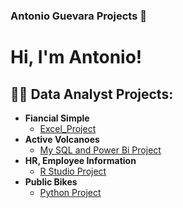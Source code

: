 ### Antonio Guevara Projects 👋
<h1>Hi, I'm Antonio! <br/><a href="https://github.com/antomagu"></a>

<h2>👨‍💻 Data Analyst Projects:</h2>  

- <b>Fiancial Simple</b>
  - [Excel_Project](https://github.com/antomagu/Excel_Analysis/tree/main)
- <b>Active Volcanoes</b>
  - [My SQL and Power Bi Project](https://github.com/antomagu/ActiveVolcanoes)
- <b>HR, Employee Information</b> 
  - [R Studio Project](https://github.com/antomagu/RProject/tree/main)
- <b>Public Bikes</b> 
  - [Python Project](https://github.com/antomagu/bikes/blob/main/README.md)
<!--




